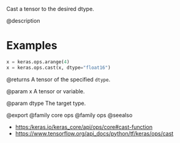 Cast a tensor to the desired dtype.

@description

# Examples
```python
x = keras.ops.arange(4)
x = keras.ops.cast(x, dtype="float16")
```

@returns
A tensor of the specified `dtype`.

@param x
A tensor or variable.

@param dtype
The target type.

@export
@family core ops
@family ops
@seealso
+ <https:/keras.io/keras_core/api/ops/core#cast-function>
+ <https://www.tensorflow.org/api_docs/python/tf/keras/ops/cast>
